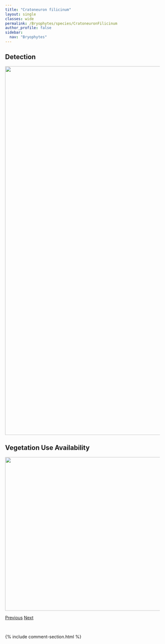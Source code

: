 ```yaml
---
title: "Cratoneuron filicinum"
layout: single
classes: wide
permalink: /Bryophytes/species/CratoneuronFilicinum
author_profile: false
sidebar:
  nav: "Bryophytes"
---
```


<h2>Detection</h2>

<a href="https://drive.google.com/uc?export=view&id=1giBMs6zRxBArEKq4wUu3VSzmRCUJZuuk">
<img src="https://drive.google.com/uc?export=view&id=1giBMs6zRxBArEKq4wUu3VSzmRCUJZuuk" height = "1200" width = "800">
</a>


<h2>Vegetation Use Availability</h2>

<a href="https://drive.google.com/uc?export=view&id=15YooQ5Nifgw4aMbmCvQeLsbaByEt8G3B">
<img src="https://drive.google.com/uc?export=view&id=15YooQ5Nifgw4aMbmCvQeLsbaByEt8G3B" height = "500" width = "1000">
</a>


<a href="/DevelopmentWebsite/Bryophytes/species/ConocephalumConicum" class="pagination--pager" title="Conocephalum conicum">Previous</a> <a href="/DevelopmentWebsite/Bryophytes/species/CynodontiumGlaucescens" class="pagination--pager" title="Cynodontium glaucescens">Next</a>

<p>&nbsp;</p>

{% include comment-section.html %}
